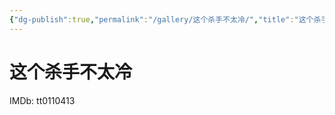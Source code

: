 ```yaml
---
{"dg-publish":true,"permalink":"/gallery/这个杀手不太冷/","title":"这个杀手不太冷","created":"2025-06-16T14:31:18.701+08:00"}
---
```



# 这个杀手不太冷

IMDb: tt0110413
